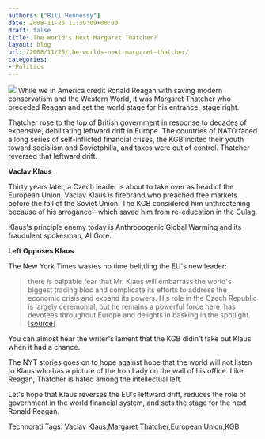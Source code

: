 ```yaml
---
authors: ["Bill Hennessy"]
date: 2008-11-25 11:39:09+00:00
draft: false
title: The World's Next Margaret Thatcher?
layout: blog
url: /2008/11/25/the-worlds-next-margaret-thatcher/
categories:
- Politics
---
```


![](https://upload.wikimedia.org/wikipedia/commons/a/a5/Vaclav-Klaus-01.jpg)
While we in America credit Ronald Reagan with saving modern conservatism and the Western World, it was Margaret Thatcher who preceded Reagan and set the world stage for his entrance, stage right.

 

Thatcher rose to the top of British government in response to decades of expensive, debilitating leftward drift in Europe. The countries of NATO faced a long series of self-inflicted financial crises, the KGB incited their youth toward socialism and Sovietphilia, and taxes were out of control. Thatcher reversed that leftward drift.

 

**Vaclav Klaus**

 

Thirty years later, a Czech leader is about to take over as head of the European Union. Vaclav Klaus is firebrand who preached free markets before the fall of the Soviet Union. The KGB considered him unthreatening because of his arrogance--which saved him from re-education in the Gulag.

 

Klaus's principle enemy today is Anthropogenic Global Warming and its fraudulent spokesman, Al Gore.

 

**Left Opposes Klaus**

 

The New York Times wastes no time belittling the EU's new leader:

 

>   
> 
> there is palpable fear that Mr. Klaus will embarrass the world's biggest trading bloc and complicate its efforts to address the economic crisis and expand its powers. His role in the Czech Republic is largely ceremonial, but he remains a powerful force here, has devotees throughout Europe and delights in basking in the spotlight. [[source](https://www.nytimes.com/2008/11/25/world/europe/25klaus.html?_r=1&oref=slogin)]
> 
> 

 

You can almost hear the writer's lament that the KGB didin't take out Klaus when it had a chance.

 

The NYT stories goes on to hope against hope that the world will not listen to Klaus who has a picture of the Iron Lady on the wall of his office. Like Reagan, Thatcher is hated among the intellectual left.

 

Let's hope that Klaus reverses the EU's leftward drift, reduces the role of government in the world financial system, and sets the stage for the next Ronald Reagan.

 

Technorati Tags: [Vaclav Klaus](https://technorati.com/tags/Vaclav%20Klaus),[Margaret Thatcher](https://technorati.com/tags/Margaret%20Thatcher),[European Union](https://technorati.com/tags/European%20Union),[KGB](https://technorati.com/tags/KGB)
